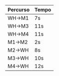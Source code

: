 |Percurso|Tempo|
|-|-|
|WH->M1|7s|
|WH->M3|11s|
|WH->M4|11s|
|M1->M2|2s|
|M2->WH|8s|
|M3->WH|10s|
|M4->WH|12s|
